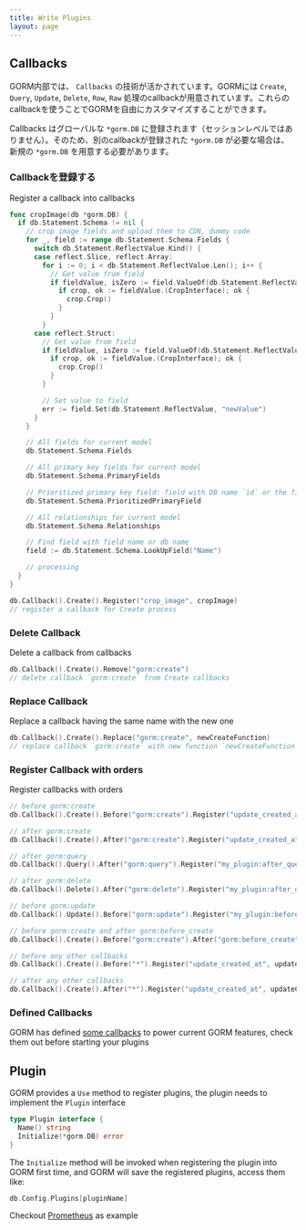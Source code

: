 ```yaml
---
title: Write Plugins
layout: page
---
```


## Callbacks

GORM内部では、 `Callbacks` の技術が活かされています。GORMには `Create`, `Query`, `Update`, `Delete`, `Row`, `Raw` 処理のcallbackが用意されています。これらのcallbackを使うことでGORMを自由にカスタマイズすることができます。

Callbacks はグローバルな `*gorm.DB` に登録されます（セッションレベルではありません）。そのため、別のcallbackが登録された `*gorm.DB` が必要な場合は、新規の `*gorm.DB` を用意する必要があります。

### Callbackを登録する

Register a callback into callbacks

```go
func cropImage(db *gorm.DB) {
  if db.Statement.Schema != nil {
    // crop image fields and upload them to CDN, dummy code
    for _, field := range db.Statement.Schema.Fields {
      switch db.Statement.ReflectValue.Kind() {
      case reflect.Slice, reflect.Array:
        for i := 0; i < db.Statement.ReflectValue.Len(); i++ {
          // Get value from field
          if fieldValue, isZero := field.ValueOf(db.Statement.ReflectValue.Index(i)); !isZero {
            if crop, ok := fieldValue.(CropInterface); ok {
              crop.Crop()
            }
          }
        }
      case reflect.Struct:
        // Get value from field
        if fieldValue, isZero := field.ValueOf(db.Statement.ReflectValue); !isZero {
          if crop, ok := fieldValue.(CropInterface); ok {
            crop.Crop()
          }
        }

        // Set value to field
        err := field.Set(db.Statement.ReflectValue, "newValue")
      }
    }

    // All fields for current model
    db.Statement.Schema.Fields

    // All primary key fields for current model
    db.Statement.Schema.PrimaryFields

    // Prioritized primary key field: field with DB name `id` or the first defined primary key
    db.Statement.Schema.PrioritizedPrimaryField

    // All relationships for current model
    db.Statement.Schema.Relationships

    // Find field with field name or db name
    field := db.Statement.Schema.LookUpField("Name")

    // processing
  }
}

db.Callback().Create().Register("crop_image", cropImage)
// register a callback for Create process
```

### Delete Callback

Delete a callback from callbacks

```go
db.Callback().Create().Remove("gorm:create")
// delete callback `gorm:create` from Create callbacks
```

### Replace Callback

Replace a callback having the same name with the new one

```go
db.Callback().Create().Replace("gorm:create", newCreateFunction)
// replace callback `gorm:create` with new function `newCreateFunction` for Create process
```

### Register Callback with orders

Register callbacks with orders

```go
// before gorm:create
db.Callback().Create().Before("gorm:create").Register("update_created_at", updateCreated)

// after gorm:create
db.Callback().Create().After("gorm:create").Register("update_created_at", updateCreated)

// after gorm:query
db.Callback().Query().After("gorm:query").Register("my_plugin:after_query", afterQuery)

// after gorm:delete
db.Callback().Delete().After("gorm:delete").Register("my_plugin:after_delete", afterDelete)

// before gorm:update
db.Callback().Update().Before("gorm:update").Register("my_plugin:before_update", beforeUpdate)

// before gorm:create and after gorm:before_create
db.Callback().Create().Before("gorm:create").After("gorm:before_create").Register("my_plugin:before_create", beforeCreate)

// before any other callbacks
db.Callback().Create().Before("*").Register("update_created_at", updateCreated)

// after any other callbacks
db.Callback().Create().After("*").Register("update_created_at", updateCreated)
```

### Defined Callbacks

GORM has defined [some callbacks](https://github.com/go-gorm/gorm/blob/master/callbacks/callbacks.go) to power current GORM features, check them out before starting your plugins

## Plugin

GORM provides a `Use` method to register plugins, the plugin needs to implement the `Plugin` interface

```go
type Plugin interface {
  Name() string
  Initialize(*gorm.DB) error
}
```

The `Initialize` method will be invoked when registering the plugin into GORM first time, and GORM will save the registered plugins, access them like:

```go
db.Config.Plugins[pluginName]
```

Checkout [Prometheus](prometheus.html) as example
